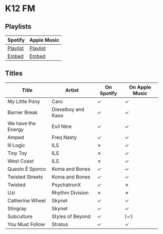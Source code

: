 # K12 FM

## Playlists

| Spotify                                                                                                     | Apple Music                                                                           |
| ----------------------------------------------------------------------------------------------------------- | ------------------------------------------------------------------------------------- |
| [Playlist](https://open.spotify.com/user/marauderxtreme/playlist/3CYd2F77lmPTx9yGrBERJe)                    | [Playlist](https://itunes.apple.com/de/playlist/saints-row-k12-fm/idpl.u-GN5bu8aoX3E) |
| [Embed](https://embed.spotify.com/?uri=spotify%3Auser%3Amarauderxtreme%3Aplaylist%3A3CYd2F77lmPTx9yGrBERJe) | [Embed](https://tools.applemusic.com/embed/v1/playlist/pl.u-GN5bu8aoX3E)              |

## Titles

| Title              | Artist             | On Spotify | On Apple Music |
| ------------------ | ------------------ | ---------- | -------------- |
| My Little Pony     | Caro               | ✓          | ✓              |
| Barrier Break      | Dieselboy and Kaos | ✓          | ✓              |
| We have the Energy | Evil Nine          | ✓          | ✓              |
| Amped              | Freq Nasty         | ✓          | ✓              |
| Ill Logic          | ILS                | ✗          | ✓              |
| Tiny Toy           | ILS                | ✗          | ✓              |
| West Coast         | ILS                | ✗          | ✓              |
| Questo É Sporco    | Koma and Bones     | ✓          | ✓              |
| Twisted Streets    | Koma and Bones     | ✓          | ✓              |
| Twisted            | PsychatronX        | ✓          | ✗              |
| Uzi                | Rhythm Division    | ✗          | ✗              |
| Catherine Wheel    | Skynet             | ✓          | ✓              |
| Stingray           | Skynet             | ✓          | ✓              |
| Subculture         | Styles of Beyond   | ✓          | (✓)            |
| You Must Follow    | Stratus            | ✓          | ✓              |
